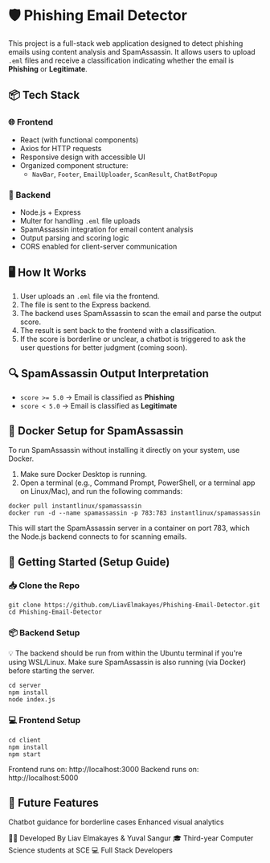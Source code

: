 # 🛡️ Phishing Email Detector

This project is a full-stack web application designed to detect phishing emails using content analysis and SpamAssassin. It allows users to upload `.eml` files and receive a classification indicating whether the email is **Phishing** or **Legitimate**.

## 📦 Tech Stack

### 🌐 Frontend
- React (with functional components)
- Axios for HTTP requests
- Responsive design with accessible UI
- Organized component structure:
  - `NavBar`, `Footer`, `EmailUploader`, `ScanResult`, `ChatBotPopup`

### 🧠 Backend
- Node.js + Express
- Multer for handling `.eml` file uploads
- SpamAssassin integration for email content analysis
- Output parsing and scoring logic
- CORS enabled for client-server communication

## 🖥️ How It Works

1. User uploads an `.eml` file via the frontend.
2. The file is sent to the Express backend.
3. The backend uses SpamAssassin to scan the email and parse the output score.
4. The result is sent back to the frontend with a classification.
5. If the score is borderline or unclear, a chatbot is triggered to ask the user questions for better judgment (coming soon).

## 🔍 SpamAssassin Output Interpretation

- `score >= 5.0` → Email is classified as **Phishing**
- `score < 5.0` → Email is classified as **Legitimate**

## 🐳 Docker Setup for SpamAssassin

To run SpamAssassin without installing it directly on your system, use Docker.
1. Make sure Docker Desktop is running.
2. Open a terminal (e.g., Command Prompt, PowerShell, or a terminal app on Linux/Mac), and run the following commands:
```
docker pull instantlinux/spamassassin
docker run -d --name spamassassin -p 783:783 instantlinux/spamassassin
```
This will start the SpamAssassin server in a container on port 783, which the Node.js backend connects to for scanning emails.

## 🚀 Getting Started (Setup Guide)

### 📥 Clone the Repo
```
git clone https://github.com/LiavElmakayes/Phishing-Email-Detector.git
cd Phishing-Email-Detector
```
### 📦 Backend Setup
💡 The backend should be run from within the Ubuntu terminal if you're using WSL/Linux.
Make sure SpamAssassin is also running (via Docker) before starting the server.
```
cd server
npm install 
node index.js
```

### 💻 Frontend Setup
```
cd client
npm install
npm start
```

Frontend runs on: http://localhost:3000
Backend runs on: http://localhost:5000

## 💬 Future Features
Chatbot guidance for borderline cases
Enhanced visual analytics

🧑‍💻 Developed By
Liav Elmakayes & Yuval Sangur
🎓 Third-year Computer Science students at SCE
💻 Full Stack Developers
